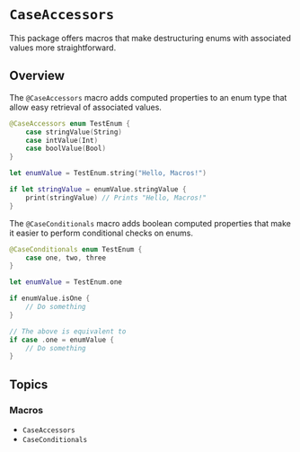 # ``CaseAccessors``

This package offers macros that make destructuring enums with associated values more straightforward. 

## Overview

The `@CaseAccessors` macro adds computed properties to an enum type that allow easy retrieval of associated values.

```swift
@CaseAccessors enum TestEnum {
    case stringValue(String)
    case intValue(Int)
    case boolValue(Bool)
}

let enumValue = TestEnum.string("Hello, Macros!")

if let stringValue = enumValue.stringValue {
    print(stringValue) // Prints "Hello, Macros!"
}
```

The `@CaseConditionals` macro adds boolean computed properties that make it easier to perform conditional checks on enums.

```swift
@CaseConditionals enum TestEnum {
    case one, two, three
}

let enumValue = TestEnum.one

if enumValue.isOne {
    // Do something
}

// The above is equivalent to
if case .one = enumValue {
    // Do something
}
```

## Topics

### Macros

- ``CaseAccessors``
- ``CaseConditionals``
